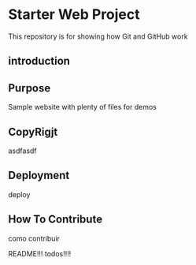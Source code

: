 # Starter Web Project

This repository is for showing how Git and GitHub work

## introduction


## Purpose

Sample website with plenty of files for demos


## CopyRigjt

asdfasdf

## Deployment

deploy

## How To Contribute

como contribuir

README!!!
todos!!!!

